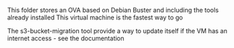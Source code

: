 This folder stores an OVA based on Debian Buster and including the tools already installed
This virtual machine is the fastest way to go

The s3-bucket-migration tool provide a way to update itself if the VM has an internet access - see the documentation
